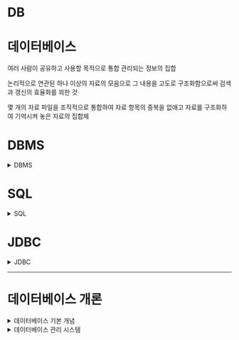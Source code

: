 # DB

# 데이터베이스

여러 사람이 공유하고 사용할 목적으로 통합 관리되는 정보의 집합

논리적으로 연관된 하나 이상의 자료의 모음으로 그 내용을 고도로 구조화함으로써 검색과 갱신의 효율화를 꾀한 것

몇 개의 자료 파일을 조직적으로 통합하여 자료 항목의 중복을 없애고 자료를 구조화하여 기억시켜 놓은 자료의 집합체

<h1> DBMS </h1>

<details>
<summary>DBMS</summary> 
<div markdown="1">



## DBMS(Database Management System)

데이터베이스 관리 프로그램

데이터베이스 조작 인터페이스 제공 (데이터의 무결성 보장)

효율적인 데이터 관리 기능 제공

데이터베이스 구축 기능 제공

데이터 복구, 사용자 권한 부여, 유지보수 기능 제공

</div>
</details>

<h1> SQL</h1>

<details>
<summary>SQL</summary> 
<div markdown="1">

# 관계형 데이터 베이스

테이블 기반의 데이터베이스

데이터를 테이블 단위로 관리

- 하나의 데이터(record)는 여러 속성(Attribute)을 가진다
- 데이터 중복을 최소화
- 테이블 간의 관계를 이용하여 필요한 데이터 검색 가능

테이블(Table)

- 실제 데이터가 저장되는 곳
- 행과 열의 2차원 구조를 가진 데이터 저장 장소

**관계형 데이터 베이스 관리 시스템 (Relational Database Management System)**

# SQL

Structured Query Language

관계형 데이터 베이스에서 데이터 조작과 데이터 정의를 위해 사용하는 언어

- 데이터 조회
- 데이터 삽입 삭제 수정
- DB Object 생성 및 변경 삭제
- DB 사용자 생성 및 삭제, 권한 제어

## 특징

배우고 사용하기 쉽다

대소문자를 구별하지 않는다 (데이터의 대소문자는 구분)

절차적인 언어가 아니라 선언적 언어

DBMS에 종속적이지 않다

- DML(Data Manipulation Language): 데이터 조작 언어
    - 데이터베이스에서 데이터를 조작하거나 조회할 때 사용
    - 테이블의 레코드를 CRUD (Create, Read, Update, Delete)
- DDL(Data Definition Language): 데이터 정의 언어
    - 데이터 베이스 객체(table, view, user, index)의 구조를 정의
- TCL(Transaction Control Language): 트랜잭션 제어 언어
    - 트랜잭션 단위로 실행한 명령문을 적용하거나 취소
- DCL(Data Control Language): 데이터 제어 언어
    - Database, Table 접근 권한이나 CRUD 권한 정의
    - 특정 사용자에게 테이블의 검색권한 부여/금지

## 종류

| 분류 | 문장(키워드) | 설명 |
| --- | --- | --- |
| DML | SELECT | 데이터 조회 |
|  | INSERT | 테이블에 새 행을 입력 |
|  | UPDATE |  기존 행을 변경 |
|  | DELETE | 테이블에서 행을 삭제 |
| DDL |  CREATE | 테이블 등 데이터 객체 생성 |
|  | ALTER | 테이블 등 데이터 객체 변경 |
|  | DROP | 테이블 등 데이터 객체 삭제 |
|  | RENAME | 테이블 등 데이터 객체의 이름을 변경 |
| TCL | COMMIT ROLLBACK | DML문이 변경한 내용을 관리 변경사항을 저장(COMMIT)하거나 취소(ROLLBACK)할 때 사용  DML변경 내용은 트랜잭션 단위로 그룹화 가능 |
| DCL | GRANT | 데이터베이스 접근권한 부여 |
|  | REVOKE | 데이터베이스 접근권한 삭제 |


</div>
</details>

<h1> JDBC</h1>

<details>
<summary>JDBC</summary> 
<div markdown="1">



# JDBC

[https://shs2810.tistory.com/18](https://shs2810.tistory.com/18)

[https://devlog-wjdrbs96.tistory.com/139](https://devlog-wjdrbs96.tistory.com/139)

JDBC = Java Database Connectivity

자바와 데이터베이스를 연결해서 데이터를 주고 받게 해주는 프로그래밍 인터페이스

각 DBMS에 맞는 드라이버가 필요함!

## 작업 순서

1. JDBC 사용 (Driver Loading)
2. DB 연결 (Connection 생성)
3. SQL 준비 및 실행
4. DB 연결 해제 (종료)

### 1. JDBC 사용 (Driver Loading)

```java
Class.forName("com.mysql.Jdbc.Driver");
```

### 2. DB 연결 (connection)

```java
String url = "jdbc:mysql://localhost:3306/board?serverTimezone=UTC";

public Connection getConnection() throws SQLException {
		return DriverManager.getConnection(url, username, password);
	}
```

[localhost:3306](http://localhost:3306) = 로컬 환경에서 MySQL의 포트 번호

board : 가져오려는 schema 이름

username과 password는 MySQL에서의 username과 password

이 과정을 통해 연결 가능

### 3. SQL 준비 및 실행

1. Statement + SELECT

```java
Statement stmt = con.createStatement();

String sql = "SELECT * from board";
ResultSet result = stmt.executeQuery(sql);
```

```java
conn = util.getConnection();
stmt = conn.createStatement();
rs = stmt.executeQuery(sql);

while (rs.next()) {
		Board board = new Board();
		board.setId(rs.getInt("id"));
		board.setTitle(rs.getString("title"));
}		
```

`rs.getString`, `rs.getInt` = column의 index 또는 column의 label 이름으로 데이터를 가져올 수 있음

`rs.next()` : DB의 row 한 줄을 불러옴, false일 경우 더 이상 불러올 row가 없다는 뜻

1. PreparedStatement + UPDATE / DELETE / INSERT

예시는 insert

```java
String sql = "INSERT INTO board (id, title, content) VALUES (?,?,?)";
Connection conn = util.getConnection();

PreparedStatement pstmt = conn.prepareStatement(sql);

pstmt.setString(1, board.getId());
pstmt.setString(2, board.title());
pstmt.setString(3, board.getContent());

int result = pstmt.executeUpdate(); // 영향 받은 row의 개수
System.out.println(result);
```

- `pstmt.setString(parameterIndex, x)` = ‘?’의 순서에 따라 x값을 할당해줌
- `executeUpdate()` : 테이블의 내용을 변경하는 문장에 사용(create, drop, insert, delete, update)
    - 영향받은 row의 개수를 반환, 아무 것도 반환하지 않으면 0
        
        ```java
        either (1) the row count for SQL Data Manipulation Language (DML) statements
        		or (2) 0 for SQL statements that return nothing
        ```
        

### [참고] Statement와 PreparedStatement의 차이?

[https://flatsun.tistory.com/386](https://flatsun.tistory.com/386)

[https://devbox.tistory.com/entry/Comporison](https://devbox.tistory.com/entry/Comporison)

- Statement

```java
Statement stmt = con.createStatement();
ResultSet result = stmt.executeQuery(sql);
```

- createStatement 메소드에 파라미터가 없다.
- 실행 전까지는 무슨 쿼리를 실행하는지 알 수 없음 (executeQuery의 매개변수로 sql을 넣음)
- 쿼리문을 실행할 때마다 생성하며 반복 실행되는 경우에 효율이 떨어짐 (수행하는 과정에서 매번 컴파일)
- 쿼리문을 프로그램 외부에서 작성한 뒤 내부에서 실행하는 SQL Injection 공격에 취약
- 전달되는 SQL문은 완성된 형태 → 한눈에 파악하기 쉬움

- PreparedStatement

```java
String sql = "SELECT * FROM board WHERE id =?"; // ? -> 미완성
pstmt = conn.prepareStatement(sql);
pstmt.setInt(1, id);
rs = pstmt.executeQuery(); // 실행 시 매개변수 x
```

- ‘?’ = Bind 변수, 값을 가변적으로 바꿀 때 사용
- 쿼리문을 미리 생성함 (`prepareStatement()` 메소드를 통해)
- 쿼리를 파라미터에 넣지 않고 수행 → 실행시마다 쿼리를 생성하지 않아서 속도가 빠름
- Bind 변수로 인해 SQL문이 완성된 형태가 아님 → 한눈에 파악하기 어려움


### 4. DB 연결 해제

Connection, Statement, ResultSet에 대해 close

```java
public static void close(Connection conn, PreparedStatement pstmt) {
		try {
			if(pstmt != null) {
				pstmt.close();
			}
		}catch (Exception e) {
			e.getStackTrace();
		}
		try {
			if(conn != null) {
				conn.close();
			}
		}catch (Exception e) {
			e.getStackTrace();
		}
	}

```

```java
/**
	 * 사용한 리소스들을 정리한다. Connection, Statement, PreparedStatement, ResultSet 모두
	 * AutoCloseable 타입 ... 을 이용하므로 필요에 한번에 정리가능
	 *
	 * @param autoCloseables
	 */
	public void close(AutoCloseable... autoCloseables) {
		for (AutoCloseable ac : autoCloseables) {
			if (ac != null) {
				try {
					ac.close();
				} catch (Exception e) {
					// TODO Auto-generated catch block
					e.printStackTrace();
				}
			}
		}
	}
```

</div>
</details>


---

<h1> 데이터베이스 개론</h1>

<details>
<summary>데이터베이스 기본 개념</summary> 
<div markdown="1">

# 데이터베이스 기본 개념

## 01 데이터베이스의 필요성

데이터: 현실 세계에서 단순히 관찰하거나 측정하여 수집한 사실이나 값, 자료

정보: 데이터를 의사 결정에 유용하게 활용할 수 있도록 처리하여 체계적으로 조직한 결과물

정보 처리: 데이터에서 정보를 추출하는 과정 또는 방법

정보 시스템: 조직 운영에 필요한 데이터를 수집하여 저장해두었다가 의사 결정이 필요할 때 처리하여 유용한 정보를 만들어주는 수단

## 02 데이터베이스의 정의와 특징

### 데이터베이스의 정의

데이터베이스 = 특정 조직의 여러 사용자가 ‘공유’하여 사용할 수 있도록 ‘통합’해서 ‘저장’한 운영 데이터의 집합

- 공유 데이터(shared data)
    - 특정 조직의 여러 사용자가 함께 소유, 이용
    - → 사용 목적이 다른 사용자들을 두루 고려하여 구성해야 한다
- 통합 데이터(integrated data)
    - 데이터 중복성 허용x (의도적으로 허용하는 경우도 있음)
    - 데이터의 중복을 최소화, 통제가 가능한 중복만 허용
- 저장 데이터(stored data)
    - 컴퓨터가 접근할 수 있는 매체에 저장
- 운영 데이터(operational data)
    - 조직을 운영, 조직의 주요 기능을 수행하기 위해 꼭 필요
    - 지속적으로 유지

### 데이터베이스의 특징

- 실시간 접근 가능
    - 사용자의 데이터 요구에 실시간으로 응답
- 계속 변화
    - 현실 세계의 상태를 정확히 반영
    - 삽입, 삭제, 수정 → 동적인 특징
- 동시 공유 가능
    - 여러 사용자가 동시에 이용
    - 여러 사용자가 서로 다른 데이터를 동시에 사용 + 같은 데이터를 동시에 사용
- 내용으로 참조 가능(content reference)
    - 저장된 주소나 위치가 아닌 값, 내용으로 참조할 수 있음

## 03 데이터 과학 시대의 데이터

### 형태에 따른 데이터 분류

- 정형 데이터
    - 구조화된 데이터
    - 엑셀의 스프레드 시트, 관계 데이터베이스의 테이블
- 반정형 데이터
    - 데이터 내용 안에 구조에 대한 설명이 함께 존재
    - → 구조를 파악하는 ‘파싱’과정이 필요
    - 주로 파일 형태로 저장
    - HTML, XML, JSON 문서나 웹 로그, 센서 데이터 등
- 비정형 데이터
    - 정해진 구조가 없이 저장된 데이터
    - 소셜 데이터의 텍스트, 영상, 이미지, 음성, 워드나 pdf 문서 - 멀티미디어 데이터

### 특성에 따른 데이터 분류

- 범주형 데이터
    - 종류를 나타내는 값을 가진 데이터
    - 예: 성별, 학년 등
    - 명목형 데이터
        - 서열이 없는 값을 가지는 데이터(성별, 성격 유형)
    - 순서형 데이터
        - 서열이 있는 값을 가지는 데이터(학년, 회원 등급)
    - 대부분 문자 타입, 질적 데이터(크기 비교나 산술적인 연산x)
- 수치형 데이터
    - 양적 측면에서 크기 비교와 산술적인 연산이 가능한 숫자 값을 가진 데이터
    - 양적 데이터
    - 이산형 데이터
        - 단절된 숫자 값을 가지는 데이터
        - 주로 정수
    - 연속형 데이터
        - 연속적으로 이어진 숫자 값을 가지는 데이터
        - 주로 실수
    

</div>
</details>

<details>
<summary>데이터베이스 관리 시스템</summary> 
<div markdown="1">

# 데이터베이스 관리 시스템

## 01 데이터베이스 관리 시스템의 등장 배경

과거-파일 시스템을 이용

- 파일 시스템
    - 장점: 별도의 구매비용x
    - 응용 프로그램마다 파일을 따로 유지
    
    문제점
    
    - 같은 내용의 데이터가 여러 파일에 중복 저장

</div>
</details>